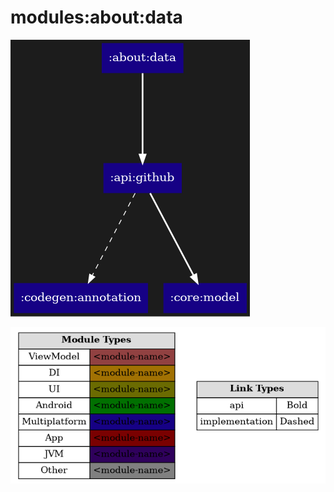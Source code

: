 # modules:about:data

<!--region chart-->
![chart](atlas/chart.png)

![legend](../../../atlas/legend.png)
<!--endregion-->